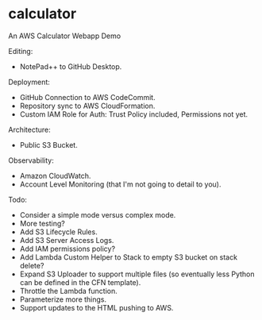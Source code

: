 # calculator
An AWS Calculator Webapp Demo

Editing:
- NotePad++ to GitHub Desktop.

Deployment:
- GitHub Connection to AWS CodeCommit.
- Repository sync to AWS CloudFormation.
- Custom IAM Role for Auth: Trust Policy included, Permissions not yet.

Architecture:
- Public S3 Bucket.

Observability:
- Amazon CloudWatch.
- Account Level Monitoring (that I'm not going to detail to you).

Todo:
- Consider a simple mode versus complex mode.
- More testing?
- Add S3 Lifecycle Rules.
- Add S3 Server Access Logs.
- Add IAM permissions policy?
- Add Lambda Custom Helper to Stack to empty S3 bucket on stack delete?
- Expand S3 Uploader to support multiple files (so eventually less Python can be defined in the CFN template).
- Throttle the Lambda function.
- Parameterize more things.
- Support updates to the HTML pushing to AWS.

